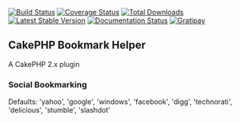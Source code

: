 [![Build Status](https://img.shields.io/travis/josegonzalez/cakephp-bookmark/master.svg?style=flat-square)](https://travis-ci.org/josegonzalez/cakephp-bookmark)
[![Coverage Status](https://img.shields.io/coveralls/josegonzalez/cakephp-bookmark.svg?style=flat-square)](https://coveralls.io/r/josegonzalez/cakephp-bookmark?branch=master)
[![Total Downloads](https://img.shields.io/packagist/dt/josegonzalez/cakephp-bookmark.svg?style=flat-square)](https://packagist.org/packages/josegonzalez/cakephp-bookmark)
[![Latest Stable Version](https://img.shields.io/packagist/v/josegonzalez/cakephp-bookmark.svg?style=flat-square)](https://packagist.org/packages/josegonzalez/cakephp-bookmark)
[![Documentation Status](https://readthedocs.org/projects/cakephp-bookmark/badge/?version=latest&style=flat-square)](https://readthedocs.org/projects/cakephp-bookmark/?badge=latest)
[![Gratipay](https://img.shields.io/gratipay/josegonzalez.svg?style=flat-square)](https://gratipay.com/~josegonzalez/)

## CakePHP Bookmark Helper

A CakePHP 2.x plugin

### Social Bookmarking

Defaults: 'yahoo', 'google', 'windows', 'facebook', 'digg', 'technorati', 'delicious', 'stumble', 'slashdot'
